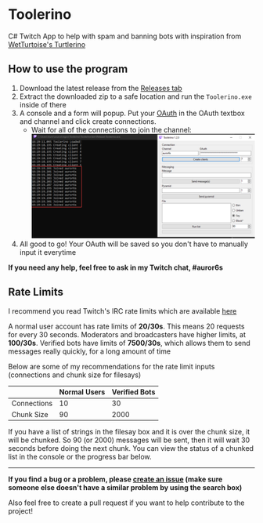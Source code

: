 # Toolerino

C# Twitch App to help with spam and banning bots with inspiration from [WetTurtoise's Turtlerino](https://github.com/WetTortoise/turtlerino/)

## How to use the program
1. Download the latest release from the [Releases tab](https://github.com/MrAuro/Toolerino/releases/)
2. Extract the downloaded zip to a safe location and run the `Toolerino.exe` inside of there
3. A console and a form will popup. Put your [OAuth](https://twitchapps.com/tmi) in the OAuth textbox and channel and click create connections.
    - Wait for all of the connections to join the channel:
    ![Image showing the console saying "Joined <channel>" multiple times](./assets/connect.png)
4. All good to go! Your OAuth will be saved so you don't have to manually input it everytime

**If you need any help, feel free to ask in my Twitch chat, #auror6s**

## Rate Limits
I recommend you read Twitch's IRC rate limits which are available [here](https://dev.twitch.tv/docs/irc/guide#command--message-limit)

A normal user account has rate limits of **20/30s**. This means 20 requests for every 30 seconds. Moderators and broadcasters have higher limits, at **100/30s**. Verified bots have limits of **7500/30s**, which allows them to send messages really quickly, for a long amount of time

Below are some of my recommendations for the rate limit inputs (connections and chunk size for filesays)

|             | Normal Users | Verified Bots |
|-------------|--------------|---------------|
| Connections | 10           | 30            |
| Chunk Size  | 90           | 2000          |

If you have a list of strings in the filesay box and it is over the chunk size, it will be chunked. So 90 (or 2000) messages will be sent, then it will wait 30 seconds before doing the next chunk. You can view the status of a chunked list in the console or the progress bar below.

---

**If you find a bug or a problem, please [create an issue](https://github.com/mrauro/toolerino/issues) (make sure someone else doesn't have a similar problem by using the search box)**

Also feel free to create a pull request if you want to help contribute to the project!